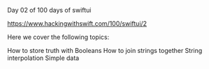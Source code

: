 Day 02 of 100 days of swiftui

https://www.hackingwithswift.com/100/swiftui/2

Here we cover the following topics:

How to store truth with Booleans
How to join strings together
String interpolation
Simple data